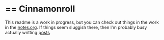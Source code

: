 == Cinnamonroll
===

This readme is a work in progress, but you can check out things in the work in the [notes.org](notes.org). If things seem sluggish there, then I'm probably busy actually writting [posts](/github/kugurst/cinnamonroll/tree/copypasta)
